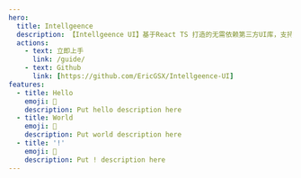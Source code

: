 ```yaml
---
hero:
  title: Intellgeence
  description: 【Intellgeence UI】基于React TS 打造的无需依赖第三方UI库，支持按需导入
  actions:
    - text: 立即上手
      link: /guide/
    - text: Github
      link: [https://github.com/EricGSX/Intellgeence-UI]
features:
  - title: Hello
    emoji: 💎
    description: Put hello description here
  - title: World
    emoji: 🌈
    description: Put world description here
  - title: '!'
    emoji: 🚀
    description: Put ! description here
---
```

